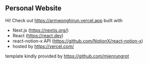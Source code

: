## Personal Website

Hi! Check out https://armwonghirun.vercel.app built with 
- Next.js (https://nextjs.org/)
- React (https://react.dev)
- react-notion-x API (https://github.com/NotionX/react-notion-x)
- hosted by https://vercel.com/

template kindly provided by https://github.com/mjenrungrot



